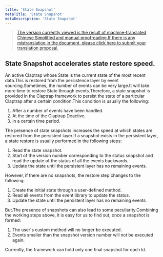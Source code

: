 ```yaml
---
title: 'State Snapshot'
metaTitle: 'State Snapshot'
metaDescription: 'State Snapshot'
---
```


> [The version currently viewed is the result of machine-translated Chinese Simplified and manual proofreading.If there is any mistranslation in the document, please click here to submit your translation proposal.](https://crwd.in/newbeclaptrap)

## State Snapshot accelerates state restore speed.

An active Claptrap whose State is the current state of the most recent data.This is restored from the persistence layer by event sourcing.Sometimes, the number of events can be very large.It will take more time to restore State through events.Therefore, a state snapshot is provided in the Claptrap framework to persist the state of a particular Claptrap after a certain condition.This condition is usually the following:

1. After a number of events have been handled.
2. At the time of the Claptrap Deactive.
3. In a certain time period.

The presence of state snapshots increases the speed at which states are restored from the persistent layer.If a snapshot exists in the persistent layer, a state restore is usually performed in the following steps:

1. Read the state snapshot.
2. Start of the version number corresponding to the status snapshot and read the update of the status of all the events backwards.
3. Update the state until the persistent layer has no remaining events.

However, if there are no snapshots, the restore step changes to the following:

1. Create the initial state through a user-defined method.
2. Read all events from the event library to update the status.
3. Update the state until the persistent layer has no remaining events.

But.The presence of snapshots can also lead to some peculiarity.Combining the working steps above, it is easy for us to find out, once a snapshot is formed:

1. The user's custom method will no longer be executed.
2. Events smaller than the snapshot version number will not be executed again.

Currently, the framework can hold only one final snapshot for each Id.
